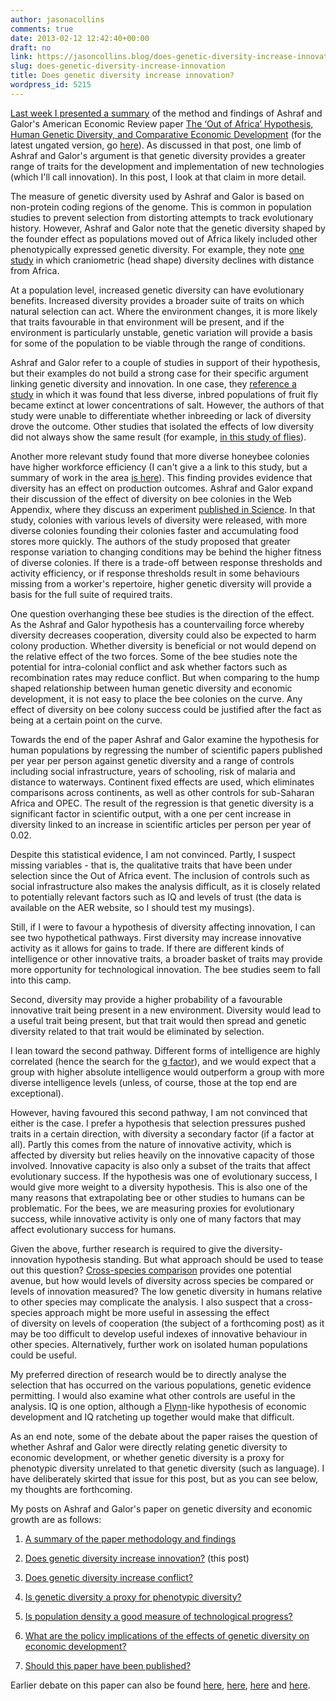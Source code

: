 ```yaml
---
author: jasonacollins
comments: true
date: 2013-02-12 12:42:40+00:00
draft: no
link: https://jasoncollins.blog/does-genetic-diversity-increase-innovation/
slug: does-genetic-diversity-increase-innovation
title: Does genetic diversity increase innovation?
wordpress_id: 5215
---
```


[Last week I presented a summary](https://jasoncollins.blog/the-out-of-africa-hypothesis-human-genetic-diversity-and-comparative-economic-development/) of the method and findings of Ashraf and Galor's American Economic Review paper [The ‘Out of Africa’ Hypothesis, Human Genetic Diversity, and Comparative Economic Development](https://doi.org/10.1257/aer.103.1.1) (for the latest ungated version, go [here](http://ideas.repec.org/p/iza/izadps/dp6330.html)). As discussed in that post, one limb of Ashraf and Galor's argument is that genetic diversity provides a greater range of traits for the development and implementation of new technologies (which I'll call innovation). In this post, I look at that claim in more detail.

The measure of genetic diversity used by Ashraf and Galor is based on non-protein coding regions of the genome. This is common in population studies to prevent selection from distorting attempts to track evolutionary history. However, Ashraf and Galor note that the genetic diversity shaped by the founder effect as populations moved out of Africa likely included other phenotypically expressed genetic diversity. For example, they note [one study](http://www.nature.com/doifinder/10.1038/nature05951) in which craniometric (head shape) diversity declines with distance from Africa.

At a population level, increased genetic diversity can have evolutionary benefits. Increased diversity provides a broader suite of traits on which natural selection can act. Where the environment changes, it is more likely that traits favourable in that environment will be present, and if the environment is particularly unstable, genetic variation will provide a basis for some of the population to be viable through the range of conditions.

Ashraf and Galor refer to a couple of studies in support of their hypothesis, but their examples do not build a strong case for their specific argument linking genetic diversity and innovation. In one case, they [reference a study](https://doi.org/10.1111/j.1469-1795.1999.tb00071.x) in which it was found that less diverse, inbred populations of fruit fly became extinct at lower concentrations of salt. However, the authors of that study were unable to differentiate whether inbreeding or lack of diversity drove the outcome. Other studies that isolated the effects of low diversity did not always show the same result (for example, [in this study of flies](http://www.jstor.org/stable/2410316)).

Another more relevant study found that more diverse honeybee colonies have higher workforce efficiency (I can't give a a link to this study, but a summary of work in the area [is here](http://www.nature.com/nrg/journal/v9/n10/full/nrg2429.html)). This finding provides evidence that diversity has an effect on production outcomes. Ashraf and Galor expand their discussion of the effect of diversity on bee colonies in the Web Appendix, where they discuss an experiment [published in Science](http://www.sciencemag.org/content/317/5836/362.abstract). In that study, colonies with various levels of diversity were released, with more diverse colonies founding their colonies faster and accumulating food stores more quickly. The authors of the study proposed that greater response variation to changing conditions may be behind the higher fitness of diverse colonies. If there is a trade-off between response thresholds and activity efficiency, or if response thresholds result in some behaviours missing from a worker's repertoire, higher genetic diversity will provide a basis for the full suite of required traits.

One question overhanging these bee studies is the direction of the effect. As the Ashraf and Galor hypothesis has a countervailing force whereby diversity decreases cooperation, diversity could also be expected to harm colony production. Whether diversity is beneficial or not would depend on the relative effect of the two forces. Some of the bee studies note the potential for intra-colonial conflict and ask whether factors such as recombination rates may reduce conflict. But when comparing to the hump shaped relationship between human genetic diversity and economic development, it is not easy to place the bee colonies on the curve. Any effect of diversity on bee colony success could be justified after the fact as being at a certain point on the curve.

Towards the end of the paper Ashraf and Galor examine the hypothesis for human populations by regressing the number of scientific papers published per year per person against genetic diversity and a range of controls including social infrastructure, years of schooling, risk of malaria and distance to waterways. Continent fixed effects are used, which eliminates comparisons across continents, as well as other controls for sub-Saharan Africa and OPEC. The result of the regression is that genetic diversity is a significant factor in scientific output, with a one per cent increase in diversity linked to an increase in scientific articles per person per year of 0.02.

Despite this statistical evidence, I am not convinced. Partly, I suspect missing variables - that is, the qualitative traits that have been under selection since the Out of Africa event. The inclusion of controls such as social infrastructure also makes the analysis difficult, as it is closely related to potentially relevant factors such as IQ and levels of trust (the data is available on the AER website, so I should test my musings).

Still, if I were to favour a hypothesis of diversity affecting innovation, I can see two hypothetical pathways. First diversity may increase innovative activity as it allows for gains to trade. If there are different kinds of intelligence or other innovative traits, a broader basket of traits may provide more opportunity for technological innovation. The bee studies seem to fall into this camp.

Second, diversity may provide a higher probability of a favourable innovative trait being present in a new environment. Diversity would lead to a useful trait being present, but that trait would then spread and genetic diversity related to that trait would be eliminated by selection.

I lean toward the second pathway. Different forms of intelligence are highly correlated (hence the search for the [g factor](http://en.wikipedia.org/wiki/G_factor_(psychometrics))), and we would expect that a group with higher absolute intelligence would outperform a group with more diverse intelligence levels (unless, of course, those at the top end are exceptional).

However, having favoured this second pathway, I am not convinced that either is the case. I prefer a hypothesis that selection pressures pushed traits in a certain direction, with diversity a secondary factor (if a factor at all). Partly this comes from the nature of innovative activity, which is affected by diversity but relies heavily on the innovative capacity of those involved. Innovative capacity is also only a subset of the traits that affect evolutionary success. If the hypothesis was one of evolutionary success, I would give more weight to a diversity hypothesis. This is also one of the many reasons that extrapolating bee or other studies to humans can be problematic. For the bees, we are measuring proxies for evolutionary success, while innovative activity is only one of many factors that may affect evolutionary success for humans.

Given the above, further research is required to give the diversity-innovation hypothesis standing. But what approach should be used to tease out this question? [Cross-species comparison](https://jasoncollins.blog/harvard-academics-on-genetic-diversity-and-economic-development/#comment-1001) provides one potential avenue, but how would levels of diversity across species be compared or levels of innovation measured? The low genetic diversity in humans relative to other species may complicate the analysis. I also suspect that a cross-species approach might be more useful in assessing the effect of diversity on levels of cooperation (the subject of a forthcoming post) as it may be too difficult to develop useful indexes of innovative behaviour in other species. Alternatively, further work on isolated human populations could be useful.

My preferred direction of research would be to directly analyse the selection that has occurred on the various populations, genetic evidence permitting. I would also examine what other controls are useful in the analysis. IQ is one option, although a [Flynn](http://en.wikipedia.org/wiki/James_R._Flynn)-like hypothesis of economic development and IQ ratcheting up together would make that difficult.

As an end note, some of the debate about the paper raises the question of whether Ashraf and Galor were directly relating genetic diversity to economic development, or whether genetic diversity is a proxy for phenotypic diversity unrelated to that genetic diversity (such as language). I have deliberately skirted that issue for this post, but as you can see below, my thoughts are forthcoming.

My posts on Ashraf and Galor's paper on genetic diversity and economic growth are as follows:
 	
  1. [A summary of the paper methodology and findings](https://jasoncollins.blog/the-out-of-africa-hypothesis-human-genetic-diversity-and-comparative-economic-development/)

 	
  2. [Does genetic diversity increase innovation?](https://jasoncollins.blog/does-genetic-diversity-increase-innovation/) (this post)

 	
  3. [Does genetic diversity increase conflict?](https://jasoncollins.blog/does-genetic-diversity-increase-conflict/)

 	
  4. [Is genetic diversity a proxy for phenotypic diversity?](https://jasoncollins.blog/is-genetic-diversity-a-proxy-for-phenotypic-diversity/)

 	
  5. [Is population density a good measure of technological progress?](https://jasoncollins.blog/using-the-malthusian-model-to-measure-technology/)

 	
  6. [What are the policy implications of the effects of genetic diversity on economic development?](https://jasoncollins.blog/genetic-diversity-economic-development-and-policy/)

 	
  7. [Should this paper have been published?](https://jasoncollins.blog/publishing-on-genetic-diversity-and-economic-growth/)

Earlier debate on this paper can also be found [here](https://jasoncollins.blog/harvard-academics-on-genetic-diversity-and-economic-development/), [here](https://jasoncollins.blog/genetic-diversity-and-economic-development-ashraf-and-galor-respond/), [here](https://jasoncollins.blog/is-poverty-in-our-genes/) and [here](https://jasoncollins.blog/is-poverty-in-our-genes-from-the-comments/).
